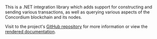 This is a .NET integration library which adds support for constructing and sending various transactions, as well as querying various aspects of the Concordium blockchain and its nodes.

Visit to the project's [GitHub repository](https://github.com/Concordium/concordium-net-sdk) for more information or view the [rendered documentation](..).